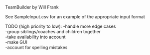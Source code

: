 TeamBuilder by Will Frank

See SampleInput.csv for an example of the appropriate input format

TODO (high priority to low):
-handle more edge cases  
-group siblings/coaches and children together  
-take availability into account  
-make GUI  
-account for spelling mistakes  
